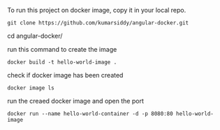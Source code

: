 To run this project on docker image, copy it in your local repo.

`git clone https://github.com/kumarsiddy/angular-docker.git`

cd angular-docker/

run this command to create the image

`docker build -t hello-world-image .`

check if docker image has been created

`docker image ls`

run the creaed docker image and open the port

`docker run --name hello-world-container -d -p 8080:80 hello-world-image`
